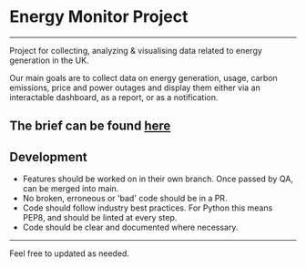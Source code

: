 # Energy Monitor Project

---

Project for collecting, analyzing & visualising data related to energy generation in the UK.

Our main goals are to collect data on energy generation, usage, carbon emissions, price and power outages and display them either via an interactable dashboard, as a report, or as a notification.

The brief can be found [here](https://docs.google.com/document/d/1KE8viDVxvyAZMGVWNXFbP0jxCQOOtVfl6sn49-VA2rk/edit?tab=t.0#heading=h.ufu7imi2qzpo)
---

## Development

- Features should be worked on in their own branch. Once passed by QA, can be merged into main.
- No broken, erroneous or 'bad' code should be in a PR.
- Code should follow industry best practices. For Python this means PEP8, and should be linted at every step.
- Code should be clear and documented where necessary.

---

Feel free to updated as needed.